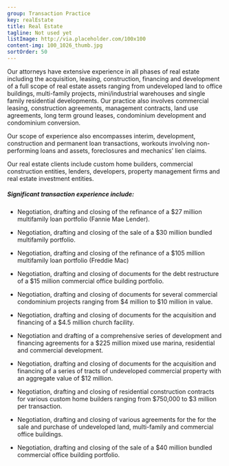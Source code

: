 ```yaml
---
group: Transaction Practice
key: realEstate
title: Real Estate
tagline: Not used yet
listImage: http://via.placeholder.com/100x100
content-img: 100_1026_thumb.jpg
sortOrder: 50
---
```

Our attorneys have extensive experience in all phases of real estate including the acquisition, leasing, construction, financing and development of a full scope of real estate assets ranging from undeveloped land to office buildings, multi-family projects, mini/industrial warehouses and single family residential developments. Our practice also involves commercial leasing, construction agreements, management contracts, land use agreements, long term ground leases, condominium development and condominium conversion.

Our scope of experience also encompasses interim, development, construction and permanent loan transactions, workouts involving non-performing loans and assets, foreclosures and mechanics’ lien claims.

Our real estate clients include custom home builders, commercial construction entities, lenders, developers, property management firms and real estate investment entities.

##### Significant transaction experience include:

*   Negotiation, drafting and closing of the refinance of a $27 million multifamily loan portfolio (Fannie Mae Lender).

*   Negotiation, drafting and closing of the sale of a $30 million bundled multifamily portfolio.

*   Negotiation, drafting and closing of the refinance of a $105 million multifamily loan portfolio (Freddie Mac)

*   Negotiation, drafting and closing of documents for the debt restructure of a $15 million commercial office building portfolio.

*   Negotiation, drafting and closing of documents for several commercial condominium projects ranging from $4 million to $10 million in value.

*   Negotiation, drafting and closing of documents for the acquisition and financing of a $4.5 million church facility.

*   Negotiation and drafting of a comprehensive series of development and financing agreements for a $225 million mixed use marina, residential and commercial development.

*   Negotiation, drafting and closing of documents for the acquisition and financing of a series of tracts of undeveloped commercial property with an aggregate value of $12 million.

*   Negotiation, drafting and closing of residential construction contracts for various custom home builders ranging from $750,000 to $3 million per transaction.

*   Negotiation, drafting and closing of various agreements for the for the sale and purchase of undeveloped land, multi-family and commercial office buildings.

*   Negotiation, drafting and closing of the sale of a $40 million bundled commercial office building portfolio.